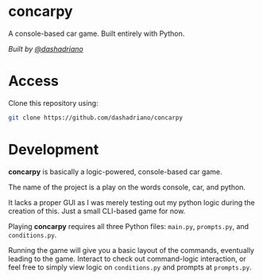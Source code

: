 # concarpy
A console-based car game. Built entirely with Python.

<em>Built by [@dashadriano](https://https://github.com/dashadriano)</em>

# Access
Clone this repository using:

```bash
git clone https://github.com/dashadriano/concarpy
```

# Development
**concarpy** is basically a logic-powered, console-based car game. 

The name of the project is a play on the words console, car, and python.

It lacks a proper GUI as I was merely testing out my python logic during the creation of this. Just a small CLI-based game for now.

Playing **concarpy** requires all three Python files: `main.py`, `prompts.py`, and `conditions.py`.

Running the game will give you a basic layout of the commands, eventually leading to the game. Interact to check out command-logic interaction, or feel free to simply view logic on `conditions.py` and prompts at `prompts.py`.

